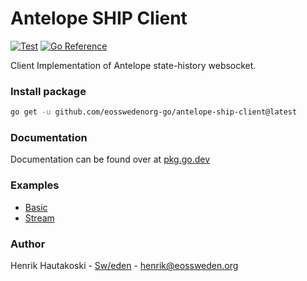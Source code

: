 # Antelope SHIP Client

[![Test](https://github.com/eosswedenorg-go/antelope-ship-client/actions/workflows/test.yml/badge.svg?branch=master)](https://github.com/eosswedenorg-go/antelope-ship-client/actions/workflows/test.yml)
[![Go Reference](https://pkg.go.dev/badge/github.com/eosswedenorg-go/antelope-ship-client.svg)](https://pkg.go.dev/github.com/eosswedenorg-go/antelope-ship-client)

Client Implementation of Antelope state-history websocket.

### Install package

``` bash
go get -u github.com/eosswedenorg-go/antelope-ship-client@latest
```

### Documentation

Documentation can be found over at [pkg.go.dev](https://pkg.go.dev/github.com/eosswedenorg-go/antelope-ship-client)

### Examples

* [Basic](examples/basic/main.go)
* [Stream](examples/stream/main.go)

### Author

Henrik Hautakoski - [Sw/eden](https://eossweden.org/) - [henrik@eossweden.org](mailto:henrik@eossweden.org)
